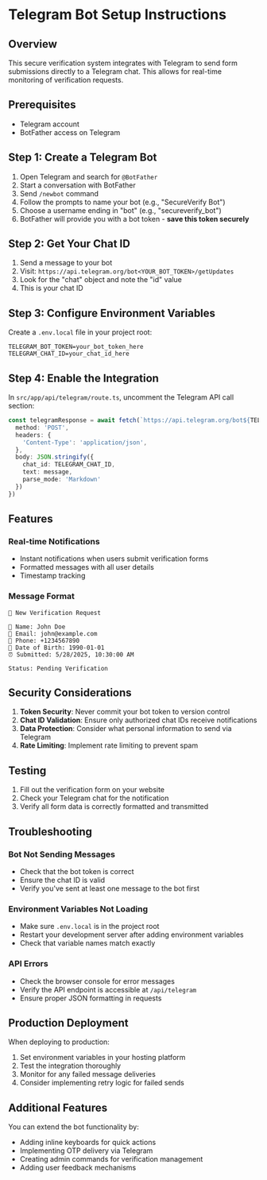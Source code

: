 # Telegram Bot Setup Instructions

## Overview
This secure verification system integrates with Telegram to send form submissions directly to a Telegram chat. This allows for real-time monitoring of verification requests.

## Prerequisites
- Telegram account
- BotFather access on Telegram

## Step 1: Create a Telegram Bot

1. Open Telegram and search for `@BotFather`
2. Start a conversation with BotFather
3. Send `/newbot` command
4. Follow the prompts to name your bot (e.g., "SecureVerify Bot")
5. Choose a username ending in "bot" (e.g., "secureverify_bot")
6. BotFather will provide you with a bot token - **save this token securely**

## Step 2: Get Your Chat ID

1. Send a message to your bot
2. Visit: `https://api.telegram.org/bot<YOUR_BOT_TOKEN>/getUpdates`
3. Look for the "chat" object and note the "id" value
4. This is your chat ID

## Step 3: Configure Environment Variables

Create a `.env.local` file in your project root:

```env
TELEGRAM_BOT_TOKEN=your_bot_token_here
TELEGRAM_CHAT_ID=your_chat_id_here
```

## Step 4: Enable the Integration

In `src/app/api/telegram/route.ts`, uncomment the Telegram API call section:

```typescript
const telegramResponse = await fetch(`https://api.telegram.org/bot${TELEGRAM_BOT_TOKEN}/sendMessage`, {
  method: 'POST',
  headers: {
    'Content-Type': 'application/json',
  },
  body: JSON.stringify({
    chat_id: TELEGRAM_CHAT_ID,
    text: message,
    parse_mode: 'Markdown'
  })
})
```

## Features

### Real-time Notifications
- Instant notifications when users submit verification forms
- Formatted messages with all user details
- Timestamp tracking

### Message Format
```
🔐 New Verification Request

👤 Name: John Doe
📧 Email: john@example.com
📱 Phone: +1234567890
🎂 Date of Birth: 1990-01-01
⏰ Submitted: 5/28/2025, 10:30:00 AM

Status: Pending Verification
```

## Security Considerations

1. **Token Security**: Never commit your bot token to version control
2. **Chat ID Validation**: Ensure only authorized chat IDs receive notifications
3. **Data Protection**: Consider what personal information to send via Telegram
4. **Rate Limiting**: Implement rate limiting to prevent spam

## Testing

1. Fill out the verification form on your website
2. Check your Telegram chat for the notification
3. Verify all form data is correctly formatted and transmitted

## Troubleshooting

### Bot Not Sending Messages
- Check that the bot token is correct
- Ensure the chat ID is valid
- Verify you've sent at least one message to the bot first

### Environment Variables Not Loading
- Make sure `.env.local` is in the project root
- Restart your development server after adding environment variables
- Check that variable names match exactly

### API Errors
- Check the browser console for error messages
- Verify the API endpoint is accessible at `/api/telegram`
- Ensure proper JSON formatting in requests

## Production Deployment

When deploying to production:

1. Set environment variables in your hosting platform
2. Test the integration thoroughly
3. Monitor for any failed message deliveries
4. Consider implementing retry logic for failed sends

## Additional Features

You can extend the bot functionality by:
- Adding inline keyboards for quick actions
- Implementing OTP delivery via Telegram
- Creating admin commands for verification management
- Adding user feedback mechanisms

